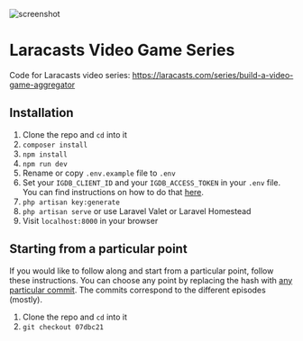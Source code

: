 ![screenshot](https://user-images.githubusercontent.com/4316355/82725361-69b40400-9caa-11ea-994d-85c41919ca96.png)

# Laracasts Video Game Series

Code for Laracasts video series: https://laracasts.com/series/build-a-video-game-aggregator

## Installation

1. Clone the repo and `cd` into it
1. `composer install`
1. `npm install`
1. `npm run dev`
1. Rename or copy `.env.example` file to `.env`
2. Set your `IGDB_CLIENT_ID` and your `IGDB_ACCESS_TOKEN` in your `.env` file. You can find instructions on how to do that [here](https://api-docs.igdb.com/#account-creation).
3. `php artisan key:generate`
4. `php artisan serve` or use Laravel Valet or Laravel Homestead
5. Visit `localhost:8000` in your browser

## Starting from a particular point

If you would like to follow along and start from a particular point, follow these instructions. You can choose any point by replacing the hash with [any particular commit](https://github.com/drehimself/laracasts-videogames/commits/v4). The commits correspond to the different episodes (mostly).

1. Clone the repo and `cd` into it
1. `git checkout 07dbc21`
